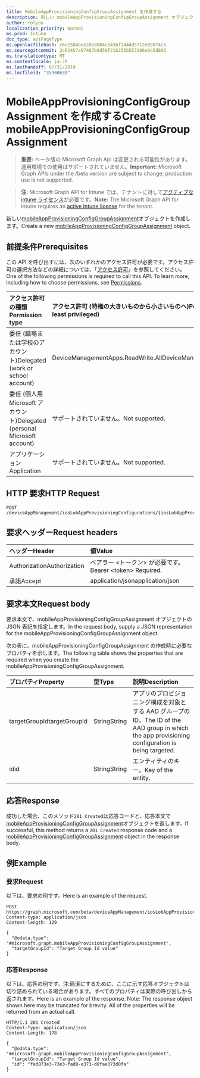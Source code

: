 ```yaml
---
title: MobileAppProvisioningConfigGroupAssignment を作成する
description: 新しい mobileAppProvisioningConfigGroupAssignment オブジェクトを作成します。
author: rolyon
localization_priority: Normal
ms.prod: Intune
doc_type: apiPageType
ms.openlocfilehash: c6e1584bee2de8004c343bf144dd5712e09874c5
ms.sourcegitcommit: 2c62457e57467b8d50f21b255b553106a9a5d8d6
ms.translationtype: MT
ms.contentlocale: ja-JP
ms.lasthandoff: 07/31/2019
ms.locfileid: "35960630"
---
```

# <a name="create-mobileappprovisioningconfiggroupassignment"></a><span data-ttu-id="a27f4-103">MobileAppProvisioningConfigGroupAssignment を作成する</span><span class="sxs-lookup"><span data-stu-id="a27f4-103">Create mobileAppProvisioningConfigGroupAssignment</span></span>

> <span data-ttu-id="a27f4-104">**重要:** ベータ版の Microsoft Graph Api は変更される可能性があります。運用環境での使用はサポートされていません。</span><span class="sxs-lookup"><span data-stu-id="a27f4-104">**Important:** Microsoft Graph APIs under the /beta version are subject to change; production use is not supported.</span></span>

> <span data-ttu-id="a27f4-105">**注:** Microsoft Graph API for Intune では、テナントに対して[アクティブな intune ライセンス](https://go.microsoft.com/fwlink/?linkid=839381)が必要です。</span><span class="sxs-lookup"><span data-stu-id="a27f4-105">**Note:** The Microsoft Graph API for Intune requires an [active Intune license](https://go.microsoft.com/fwlink/?linkid=839381) for the tenant.</span></span>

<span data-ttu-id="a27f4-106">新しい[mobileAppProvisioningConfigGroupAssignment](../resources/intune-apps-mobileappprovisioningconfiggroupassignment.md)オブジェクトを作成します。</span><span class="sxs-lookup"><span data-stu-id="a27f4-106">Create a new [mobileAppProvisioningConfigGroupAssignment](../resources/intune-apps-mobileappprovisioningconfiggroupassignment.md) object.</span></span>

## <a name="prerequisites"></a><span data-ttu-id="a27f4-107">前提条件</span><span class="sxs-lookup"><span data-stu-id="a27f4-107">Prerequisites</span></span>
<span data-ttu-id="a27f4-p101">この API を呼び出すには、次のいずれかのアクセス許可が必要です。アクセス許可の選択方法などの詳細については、「[アクセス許可](/graph/permissions-reference)」を参照してください。</span><span class="sxs-lookup"><span data-stu-id="a27f4-p101">One of the following permissions is required to call this API. To learn more, including how to choose permissions, see [Permissions](/graph/permissions-reference).</span></span>

|<span data-ttu-id="a27f4-110">アクセス許可の種類</span><span class="sxs-lookup"><span data-stu-id="a27f4-110">Permission type</span></span>|<span data-ttu-id="a27f4-111">アクセス許可 (特権の大きいものから小さいものへ)</span><span class="sxs-lookup"><span data-stu-id="a27f4-111">Permissions (from most to least privileged)</span></span>|
|:---|:---|
|<span data-ttu-id="a27f4-112">委任 (職場または学校のアカウント)</span><span class="sxs-lookup"><span data-stu-id="a27f4-112">Delegated (work or school account)</span></span>|<span data-ttu-id="a27f4-113">DeviceManagementApps.ReadWrite.All</span><span class="sxs-lookup"><span data-stu-id="a27f4-113">DeviceManagementApps.ReadWrite.All</span></span>|
|<span data-ttu-id="a27f4-114">委任 (個人用 Microsoft アカウント)</span><span class="sxs-lookup"><span data-stu-id="a27f4-114">Delegated (personal Microsoft account)</span></span>|<span data-ttu-id="a27f4-115">サポートされていません。</span><span class="sxs-lookup"><span data-stu-id="a27f4-115">Not supported.</span></span>|
|<span data-ttu-id="a27f4-116">アプリケーション</span><span class="sxs-lookup"><span data-stu-id="a27f4-116">Application</span></span>|<span data-ttu-id="a27f4-117">サポートされていません。</span><span class="sxs-lookup"><span data-stu-id="a27f4-117">Not supported.</span></span>|

## <a name="http-request"></a><span data-ttu-id="a27f4-118">HTTP 要求</span><span class="sxs-lookup"><span data-stu-id="a27f4-118">HTTP Request</span></span>
<!-- {
  "blockType": "ignored"
}
-->
``` http
POST /deviceAppManagement/iosLobAppProvisioningConfigurations/{iosLobAppProvisioningConfigurationId}/groupAssignments
```

## <a name="request-headers"></a><span data-ttu-id="a27f4-119">要求ヘッダー</span><span class="sxs-lookup"><span data-stu-id="a27f4-119">Request headers</span></span>
|<span data-ttu-id="a27f4-120">ヘッダー</span><span class="sxs-lookup"><span data-stu-id="a27f4-120">Header</span></span>|<span data-ttu-id="a27f4-121">値</span><span class="sxs-lookup"><span data-stu-id="a27f4-121">Value</span></span>|
|:---|:---|
|<span data-ttu-id="a27f4-122">Authorization</span><span class="sxs-lookup"><span data-stu-id="a27f4-122">Authorization</span></span>|<span data-ttu-id="a27f4-123">ベアラー &lt;トークン&gt; が必要です。</span><span class="sxs-lookup"><span data-stu-id="a27f4-123">Bearer &lt;token&gt; Required.</span></span>|
|<span data-ttu-id="a27f4-124">承諾</span><span class="sxs-lookup"><span data-stu-id="a27f4-124">Accept</span></span>|<span data-ttu-id="a27f4-125">application/json</span><span class="sxs-lookup"><span data-stu-id="a27f4-125">application/json</span></span>|

## <a name="request-body"></a><span data-ttu-id="a27f4-126">要求本文</span><span class="sxs-lookup"><span data-stu-id="a27f4-126">Request body</span></span>
<span data-ttu-id="a27f4-127">要求本文で、mobileAppProvisioningConfigGroupAssignment オブジェクトの JSON 表記を指定します。</span><span class="sxs-lookup"><span data-stu-id="a27f4-127">In the request body, supply a JSON representation for the mobileAppProvisioningConfigGroupAssignment object.</span></span>

<span data-ttu-id="a27f4-128">次の表に、mobileAppProvisioningConfigGroupAssignment の作成時に必要なプロパティを示します。</span><span class="sxs-lookup"><span data-stu-id="a27f4-128">The following table shows the properties that are required when you create the mobileAppProvisioningConfigGroupAssignment.</span></span>

|<span data-ttu-id="a27f4-129">プロパティ</span><span class="sxs-lookup"><span data-stu-id="a27f4-129">Property</span></span>|<span data-ttu-id="a27f4-130">型</span><span class="sxs-lookup"><span data-stu-id="a27f4-130">Type</span></span>|<span data-ttu-id="a27f4-131">説明</span><span class="sxs-lookup"><span data-stu-id="a27f4-131">Description</span></span>|
|:---|:---|:---|
|<span data-ttu-id="a27f4-132">targetGroupId</span><span class="sxs-lookup"><span data-stu-id="a27f4-132">targetGroupId</span></span>|<span data-ttu-id="a27f4-133">String</span><span class="sxs-lookup"><span data-stu-id="a27f4-133">String</span></span>|<span data-ttu-id="a27f4-134">アプリのプロビジョニング構成を対象とする AAD グループの ID。</span><span class="sxs-lookup"><span data-stu-id="a27f4-134">The ID of the AAD group in which the app provisioning configuration is being targeted.</span></span>|
|<span data-ttu-id="a27f4-135">id</span><span class="sxs-lookup"><span data-stu-id="a27f4-135">id</span></span>|<span data-ttu-id="a27f4-136">String</span><span class="sxs-lookup"><span data-stu-id="a27f4-136">String</span></span>|<span data-ttu-id="a27f4-137">エンティティのキー。</span><span class="sxs-lookup"><span data-stu-id="a27f4-137">Key of the entity.</span></span>|



## <a name="response"></a><span data-ttu-id="a27f4-138">応答</span><span class="sxs-lookup"><span data-stu-id="a27f4-138">Response</span></span>
<span data-ttu-id="a27f4-139">成功した場合、このメソッド`201 Created`は応答コードと、応答本文で[mobileAppProvisioningConfigGroupAssignment](../resources/intune-apps-mobileappprovisioningconfiggroupassignment.md)オブジェクトを返します。</span><span class="sxs-lookup"><span data-stu-id="a27f4-139">If successful, this method returns a `201 Created` response code and a [mobileAppProvisioningConfigGroupAssignment](../resources/intune-apps-mobileappprovisioningconfiggroupassignment.md) object in the response body.</span></span>

## <a name="example"></a><span data-ttu-id="a27f4-140">例</span><span class="sxs-lookup"><span data-stu-id="a27f4-140">Example</span></span>

### <a name="request"></a><span data-ttu-id="a27f4-141">要求</span><span class="sxs-lookup"><span data-stu-id="a27f4-141">Request</span></span>
<span data-ttu-id="a27f4-142">以下は、要求の例です。</span><span class="sxs-lookup"><span data-stu-id="a27f4-142">Here is an example of the request.</span></span>
``` http
POST https://graph.microsoft.com/beta/deviceAppManagement/iosLobAppProvisioningConfigurations/{iosLobAppProvisioningConfigurationId}/groupAssignments
Content-type: application/json
Content-length: 129

{
  "@odata.type": "#microsoft.graph.mobileAppProvisioningConfigGroupAssignment",
  "targetGroupId": "Target Group Id value"
}
```

### <a name="response"></a><span data-ttu-id="a27f4-143">応答</span><span class="sxs-lookup"><span data-stu-id="a27f4-143">Response</span></span>
<span data-ttu-id="a27f4-p102">以下は、応答の例です。注:簡潔にするために、ここに示す応答オブジェクトは切り詰められている場合があります。すべてのプロパティは実際の呼び出しから返されます。</span><span class="sxs-lookup"><span data-stu-id="a27f4-p102">Here is an example of the response. Note: The response object shown here may be truncated for brevity. All of the properties will be returned from an actual call.</span></span>
``` http
HTTP/1.1 201 Created
Content-Type: application/json
Content-Length: 178

{
  "@odata.type": "#microsoft.graph.mobileAppProvisioningConfigGroupAssignment",
  "targetGroupId": "Target Group Id value",
  "id": "fad873e3-73e3-fad8-e373-d8fae373d8fa"
}
```





